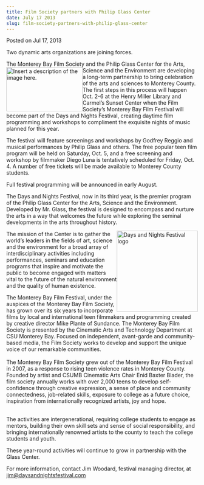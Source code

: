 ```yaml
---
title: Film Society partners with Philip Glass Center
date: July 17 2013
slug: film-society-partners-with-philip-glass-center
---
```


 



<span class="date">Posted on Jul 17, 2013    </span>
<p>Two dynamic arts organizations are joining forces.</p>
<p>The Monterey Bay Film Society and the Philip Glass Center for
the Arts, Science and the&#xA0;<img alt="Insert a description of the image here." src="https://news.csumb.edu/sites/default/files/65/attachments/news/images/mb_film_society_logo.jpg" style="float:left; width:201px; height:116px">Environment are
developing a long-term partnership to bring celebration of the arts
and sciences to Monterey County. The first steps in this process
will happen Oct. 2-6 at the Henry Miller Library and Carmel&#x2019;s
Sunset Center when the Film Society&#x2019;s Monterey Bay Film Festival
will become part of the Days and Nights Festival, creating daytime
film programming and workshops to compliment the exquisite nights
of music planned for this year.</img></p>
<p>The festival will feature screenings and workshops by Godfrey
Reggio and musical performances by Philip Glass and others. The
free popular teen film program will be held on Saturday, Oct. 5,
and a free screening and workshop by filmmaker Diego Luna is
tentatively scheduled for Friday, Oct. 4. A number of free tickets
will be made available to Monterey County students.</p>
<p>Full festival programming will be announced in early August.</p>
<p>The Days and Nights Festival, now in its third year, is the
premier program of the Philip Glass Center for the Arts, Science
and the Environment. Developed by Mr. Glass, the festival is
designed to encompass and nurture the arts in a way that welcomes
the future while exploring the seminal developments in the arts
throughout history.</p>
<p><img alt="Days and Nights Festival logo" src="https://news.csumb.edu/sites/default/files/65/attachments/news/images/days_and_nights_logo.jpg" style="float:right; width:213px; height:213px">The mission of the
Center is to gather the world&#x2019;s leaders in the fields of art,
science and the environment for a broad array of interdisciplinary
activities including performances, seminars and education programs
that inspire and motivate the public to become engaged with matters
vital to the future of the natural environment and the quality of
human existence.</img></p>
<p>The Monterey Bay Film Festival, under the auspices of the
Monterey Bay Film Society, has grown over its six years to
incorporate films by local and international teen filmmakers and
programming created by creative director Mike Plante of Sundance.
The Monterey Bay Film Society is presented by the Cinematic Arts
and Technology Department at CSU Monterey Bay. Focused on
independent, avant-garde and community-based media, the Film
Society works to develop and support the unique voice of our
remarkable communities.<br>
<br>
The Monterey Bay Film Society grew out of the Monterey Bay Film
Festival in 2007, as a response to rising teen violence rates in
Monterey County. Founded by artist and CSUMB Cinematic Arts Chair
Enid Baxter Blader, the film society annually works with over 2,000
teens to develop self-confidence through creative expression, a
sense of place and community connectedness, job-related skills,
exposure to college as a future choice, inspiration from
internationally recognized artists, joy and hope.</br></br></p>
<p>The activities are intergenerational, requiring college students
to engage as mentors, building their own skill sets and sense of
social responsibility, and bringing internationally renowned
artists to the county to teach the college students and youth.</p>
<p>These year-round activities will continue to grow in partnership
with the Glass Center.</p>
<p>For more information, contact Jim Woodard, festival managing
director, at<br>
<a href="mailto:jim@daysandnightsfestival.com">jim@daysandnightsfestival.com</a></br></p>





```
